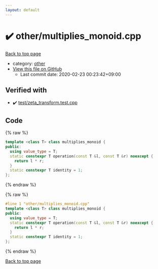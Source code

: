 ```yaml
---
layout: default
---
```


<!-- mathjax config similar to math.stackexchange -->
<script type="text/javascript" async
  src="https://cdnjs.cloudflare.com/ajax/libs/mathjax/2.7.5/MathJax.js?config=TeX-MML-AM_CHTML">
</script>
<script type="text/x-mathjax-config">
  MathJax.Hub.Config({
    TeX: { equationNumbers: { autoNumber: "AMS" }},
    tex2jax: {
      inlineMath: [ ['$','$'] ],
      processEscapes: true
    },
    "HTML-CSS": { matchFontHeight: false },
    displayAlign: "left",
    displayIndent: "2em"
  });
</script>

<script type="text/javascript" src="https://cdnjs.cloudflare.com/ajax/libs/jquery/3.4.1/jquery.min.js"></script>
<script src="https://cdn.jsdelivr.net/npm/jquery-balloon-js@1.1.2/jquery.balloon.min.js" integrity="sha256-ZEYs9VrgAeNuPvs15E39OsyOJaIkXEEt10fzxJ20+2I=" crossorigin="anonymous"></script>
<script type="text/javascript" src="../../assets/js/copy-button.js"></script>
<link rel="stylesheet" href="../../assets/css/copy-button.css" />


# :heavy_check_mark: other/multiplies_monoid.cpp

<a href="../../index.html">Back to top page</a>

* category: <a href="../../index.html#795f3202b17cb6bc3d4b771d8c6c9eaf">other</a>
* <a href="{{ site.github.repository_url }}/blob/master/other/multiplies_monoid.cpp">View this file on GitHub</a>
    - Last commit date: 2020-02-23 00:23:42+09:00




## Verified with

* :heavy_check_mark: <a href="../../verify/test/zeta_transform.test.cpp.html">test/zeta_transform.test.cpp</a>


## Code

<a id="unbundled"></a>
{% raw %}
```cpp
template <class T> class multiplies_monoid {
public:
  using value_type = T;
  static constexpr T operation(const T &l, const T &r) noexcept {
    return l * r;
  }
  static constexpr T identity = 1;
};
```
{% endraw %}

<a id="bundled"></a>
{% raw %}
```cpp
#line 1 "other/multiplies_monoid.cpp"
template <class T> class multiplies_monoid {
public:
  using value_type = T;
  static constexpr T operation(const T &l, const T &r) noexcept {
    return l * r;
  }
  static constexpr T identity = 1;
};

```
{% endraw %}

<a href="../../index.html">Back to top page</a>

